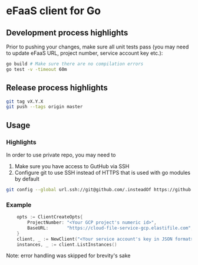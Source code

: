 # eFaaS client for Go

## Development process highlights

Prior to pushing your changes, make sure all unit tests pass (you may need to update eFaaS URL, project number, service account key etc.):
```bash
go build # Make sure there are no compilation errors
go test -v -timeout 60m
```

## Release process highlights

```bash
git tag vX.Y.X
git push --tags origin master
```

## Usage

### Highlights

In order to use private repo, you may need to
1. Make sure you have access to GutHub via SSH
2. Configure git to use SSH instead of HTTPS that is used with go modules by default
```bash
git config --global url.ssh://git@github.com/.insteadOf https://github.com/
```

### Example

```go
    opts := ClientCreateOpts{
        ProjectNumber: "<Your GCP project's numeric id>",
        BaseURL:       "https://cloud-file-service-gcp.elastifile.com",
    }
    client, _ := NewClient("<Your service account's key in JSON format>", opts)
    instances, _ := client.ListInstances()
```
Note: error handling was skipped for brevity's sake
